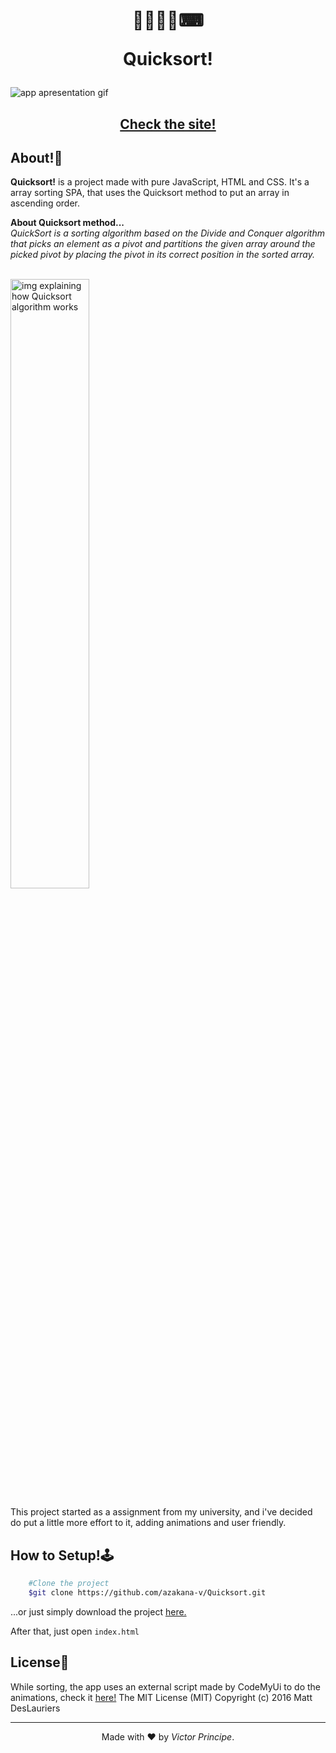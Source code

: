 <h1 align="center">
    👾👨🏾‍💻⌨
    <p>Quicksort!</p>
</h1>

<img src="https://ik.imagekit.io/azakv/Gif-Quicksort_.gif?updatedAt=1682779756399" alt="app apresentation gif">

<h2 align="center">
    <a href="https://azak-v.github.io/Quicksort/">
        Check the site!
    </a>
</h2>

## About!🧾

**Quicksort!** is a project made with pure JavaScript, HTML and CSS.
It's a array sorting SPA, that uses the Quicksort method to put an array in ascending order.

**About Quicksort method...**
</br>
*QuickSort is a sorting algorithm based on the Divide and Conquer algorithm that picks an element as a pivot and partitions the given array around the picked pivot by placing the pivot in its correct position in the sorted array.*

</br>

<img width="50%" alt="img explaining how Quicksort algorithm works" src="https://images.deepai.org/glossary-terms/a5228ea07c794b468efd1b7f758b9ead/Quicksort.png">


This project started as a assignment from my university, and i've decided do put a little more effort to it, adding animations and user friendly.

## How to Setup!🕹

```bash
    #Clone the project
    $git clone https://github.com/azakana-v/Quicksort.git
```

...or just simply download the project <a href="https://github.com/azak-v/Quicksort/archive/refs/heads/master.zip">here.</a>

After that, just open <code>index.html</code>

## License📝 

While sorting, the app uses an external script made by CodeMyUi to do the animations, check it <a href="https://codemyui.com/slot-machine-text-animation/">here!</a>
The MIT License (MIT) Copyright (c) 2016 Matt DesLauriers

---
<p align="center">Made with ❤ by <em>Victor Principe</em>.</p>
